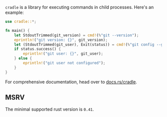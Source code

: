 `cradle` is a library for executing commands in child processes.
Here's an example:

``` rust
use cradle::*;

fn main() {
    let StdoutTrimmed(git_version) = cmd!(%"git --version");
    eprintln!("git version: {}", git_version);
    let (StdoutTrimmed(git_user), Exit(status)) = cmd!(%"git config --get user.name");
    if status.success() {
        eprintln!("git user: {}", git_user);
    } else {
        eprintln!("git user not configured");
    }
}
```

For comprehensive documentation, head over to
[docs.rs/cradle](https://docs.rs/cradle/latest/cradle/).

## MSRV
The minimal supported rust version is `0.41`.
